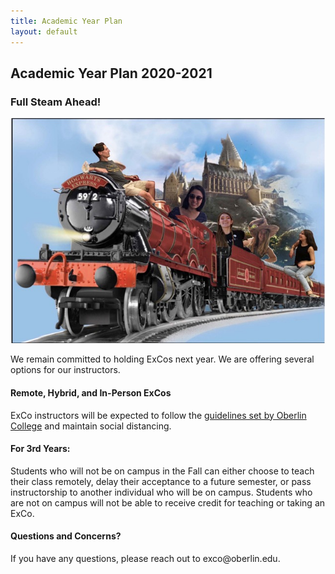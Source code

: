 ```yaml
---
title: Academic Year Plan
layout: default
---
```

## Academic Year Plan 2020-2021
### Full Steam Ahead!

![The ExCo Committee on the Hogwarts Express](/img/train.jpeg)

<p style="text-align: left">We remain committed to holding ExCos next year. We are offering several options for our instructors.</p>

#### Remote, Hybrid, and In-Person ExCos
<p style="text-align: left">ExCo instructors will be expected to follow the <a href="https://www.oberlin.edu/campus-resources/bulletins/covid-19-planning-2020-21-oberlin-college">guidelines set by Oberlin College</a> and maintain social distancing.</p>

#### For 3rd Years:
<p style="text-align: left">Students who will not be on campus in the Fall can either choose to teach their class remotely, delay their acceptance to a future semester, or pass instructorship to another individual who will be on campus. Students who are not on campus will not be able to receive credit for teaching or taking an ExCo.</p>

#### Questions and Concerns?
<p style="text-align: left">If you have any questions, please reach out to exco@oberlin.edu.</p>

